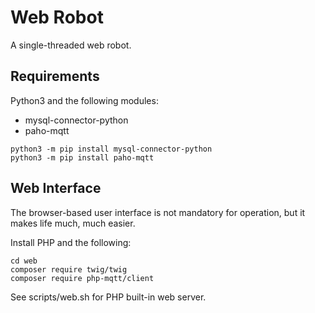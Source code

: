 # Web Robot

A single-threaded web robot.

## Requirements

Python3 and the following modules:

 * mysql-connector-python
 * paho-mqtt

```
python3 -m pip install mysql-connector-python
python3 -m pip install paho-mqtt
```

## Web Interface

The browser-based user interface is not mandatory for
operation, but it makes life much, much easier.

Install PHP and the following:

```
cd web
composer require twig/twig
composer require php-mqtt/client
```
See scripts/web.sh for PHP built-in web server.
